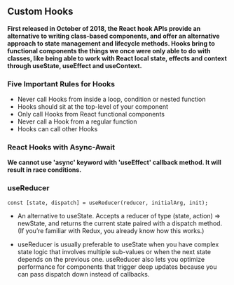 ## Custom Hooks

**First released in October of 2018, the React hook APIs provide an alternative to writing class-based components, and offer an alternative approach to state management and lifecycle methods. Hooks bring to functional components the things we once were only able to do with classes, like being able to work with React local state, effects and context through useState, useEffect and useContext.**

### Five Important Rules for Hooks

- Never call Hooks from inside a loop, condition or nested function
- Hooks should sit at the top-level of your component
- Only call Hooks from React functional components
- Never call a Hook from a regular function
- Hooks can call other Hooks

### React Hooks with Async-Await

**We cannot use 'async' keyword with 'useEffect' callback method. It will result in race conditions.**

### useReducer

`const [state, dispatch] = useReducer(reducer, initialArg, init);`

- An alternative to useState. Accepts a reducer of type (state, action) => newState, and returns the current state paired with a dispatch method. (If you’re familiar with Redux, you already know how this works.)

- useReducer is usually preferable to useState when you have complex state logic that involves multiple sub-values or when the next state depends on the previous one. useReducer also lets you optimize performance for components that trigger deep updates because you can pass dispatch down instead of callbacks.
